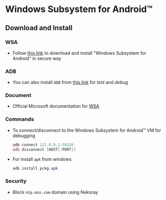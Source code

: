 # Windows Subsystem for Android™️

## Download and Install

### WSA

- Follow [this link](https://allthings.how/how-to-download-windows-subsystem-for-android-without-microsoft-store-msixbundle/) to download and install "Windows Subsystem for Android" in secure way

### ADB

- You can also install `ADB` from [this link](https://developer.android.com/tools/releases/platform-tools) for _test_ and _debug_

### Document

- Official Microsoft documentation for [WSA](https://learn.microsoft.com/en-us/windows/android/wsa/)

### Commands

- To connect/disconnect to the Windows Subsystem for Android™️ VM for debugging

  ```powershell
  adb connect 127.0.0.1:58526
  adb disconnect [HOST[:PORT]]
  ```

- For install `apk` from windows

  ```powershell
  adb install pckg.apk
  ```

### Security

- Block `ntp.msn.com` domain using Nekoray
